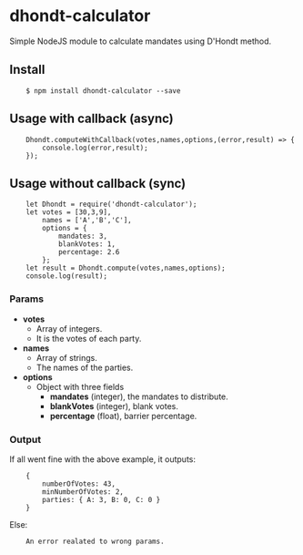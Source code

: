 # dhondt-calculator

Simple NodeJS module to calculate mandates using D'Hondt method.

## Install

```
	$ npm install dhondt-calculator --save
```

## Usage with callback (async)

```
	Dhondt.computeWithCallback(votes,names,options,(error,result) => {
		console.log(error,result);
	});
```

## Usage without callback (sync)

```
	let Dhondt = require('dhondt-calculator');
	let votes = [30,3,9],
		names = ['A','B','C'],
		options = {
			mandates: 3,
			blankVotes: 1,
			percentage: 2.6
		};
	let result = Dhondt.compute(votes,names,options);
	console.log(result);
```

### Params

* __votes__
	+ Array of integers.
	+ It is the votes of each party.
* __names__
	+ Array of strings.
	+ The names of the parties.
* __options__
	+ Object with three fields
		+ __mandates__ (integer), the mandates to distribute.
		+ __blankVotes__ (integer), blank votes.
		+ __percentage__ (float), barrier percentage.

### Output

If all went fine with the above example, it outputs:

```
	{
		numberOfVotes: 43,
    	minNumberOfVotes: 2,
 		parties: { A: 3, B: 0, C: 0 } 
 	}
```

Else:

```
	An error realated to wrong params.
```


